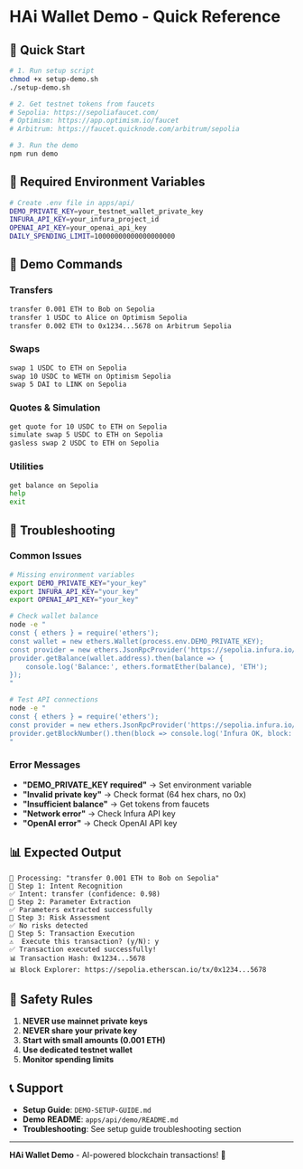 # HAi Wallet Demo - Quick Reference

## 🚀 Quick Start

```bash
# 1. Run setup script
chmod +x setup-demo.sh
./setup-demo.sh

# 2. Get testnet tokens from faucets
# Sepolia: https://sepoliafaucet.com/
# Optimism: https://app.optimism.io/faucet
# Arbitrum: https://faucet.quicknode.com/arbitrum/sepolia

# 3. Run the demo
npm run demo
```

## 🔑 Required Environment Variables

```bash
# Create .env file in apps/api/
DEMO_PRIVATE_KEY=your_testnet_wallet_private_key
INFURA_API_KEY=your_infura_project_id
OPENAI_API_KEY=your_openai_api_key
DAILY_SPENDING_LIMIT=10000000000000000000
```

## 🎯 Demo Commands

### Transfers
```bash
transfer 0.001 ETH to Bob on Sepolia
transfer 1 USDC to Alice on Optimism Sepolia
transfer 0.002 ETH to 0x1234...5678 on Arbitrum Sepolia
```

### Swaps
```bash
swap 1 USDC to ETH on Sepolia
swap 10 USDC to WETH on Optimism Sepolia
swap 5 DAI to LINK on Sepolia
```

### Quotes & Simulation
```bash
get quote for 10 USDC to ETH on Sepolia
simulate swap 5 USDC to ETH on Sepolia
gasless swap 2 USDC to ETH on Sepolia
```

### Utilities
```bash
get balance on Sepolia
help
exit
```

## 🔧 Troubleshooting

### Common Issues
```bash
# Missing environment variables
export DEMO_PRIVATE_KEY="your_key"
export INFURA_API_KEY="your_key"
export OPENAI_API_KEY="your_key"

# Check wallet balance
node -e "
const { ethers } = require('ethers');
const wallet = new ethers.Wallet(process.env.DEMO_PRIVATE_KEY);
const provider = new ethers.JsonRpcProvider('https://sepolia.infura.io/v3/' + process.env.INFURA_API_KEY);
provider.getBalance(wallet.address).then(balance => {
    console.log('Balance:', ethers.formatEther(balance), 'ETH');
});
"

# Test API connections
node -e "
const { ethers } = require('ethers');
const provider = new ethers.JsonRpcProvider('https://sepolia.infura.io/v3/' + process.env.INFURA_API_KEY);
provider.getBlockNumber().then(block => console.log('Infura OK, block:', block));
"
```

### Error Messages
- **"DEMO_PRIVATE_KEY required"** → Set environment variable
- **"Invalid private key"** → Check format (64 hex chars, no 0x)
- **"Insufficient balance"** → Get tokens from faucets
- **"Network error"** → Check Infura API key
- **"OpenAI error"** → Check OpenAI API key

## 📊 Expected Output

```
🎯 Processing: "transfer 0.001 ETH to Bob on Sepolia"
🔧 Step 1: Intent Recognition
✅ Intent: transfer (confidence: 0.98)
🔧 Step 2: Parameter Extraction
✅ Parameters extracted successfully
🔧 Step 3: Risk Assessment
✅ No risks detected
🔧 Step 5: Transaction Execution
⚠️  Execute this transaction? (y/N): y
✅ Transaction executed successfully!
📊 Transaction Hash: 0x1234...5678
📊 Block Explorer: https://sepolia.etherscan.io/tx/0x1234...5678
```

## 🚨 Safety Rules

1. **NEVER use mainnet private keys**
2. **NEVER share your private key**
3. **Start with small amounts (0.001 ETH)**
4. **Use dedicated testnet wallet**
5. **Monitor spending limits**

## 📞 Support

- **Setup Guide**: `DEMO-SETUP-GUIDE.md`
- **Demo README**: `apps/api/demo/README.md`
- **Troubleshooting**: See setup guide troubleshooting section

---

**HAi Wallet Demo** - AI-powered blockchain transactions! 🚀 